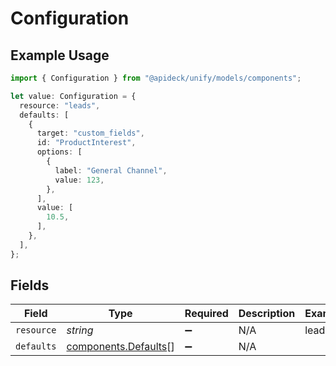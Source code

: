 # Configuration

## Example Usage

```typescript
import { Configuration } from "@apideck/unify/models/components";

let value: Configuration = {
  resource: "leads",
  defaults: [
    {
      target: "custom_fields",
      id: "ProductInterest",
      options: [
        {
          label: "General Channel",
          value: 123,
        },
      ],
      value: [
        10.5,
      ],
    },
  ],
};
```

## Fields

| Field                                                        | Type                                                         | Required                                                     | Description                                                  | Example                                                      |
| ------------------------------------------------------------ | ------------------------------------------------------------ | ------------------------------------------------------------ | ------------------------------------------------------------ | ------------------------------------------------------------ |
| `resource`                                                   | *string*                                                     | :heavy_minus_sign:                                           | N/A                                                          | leads                                                        |
| `defaults`                                                   | [components.Defaults](../../models/components/defaults.md)[] | :heavy_minus_sign:                                           | N/A                                                          |                                                              |